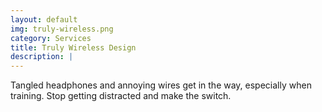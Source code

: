 ```yaml
---
layout: default
img: truly-wireless.png
category: Services
title: Truly Wireless Design
description: |
---
```

  Tangled headphones and annoying wires get in the way, especially when training. Stop getting distracted and make the switch.